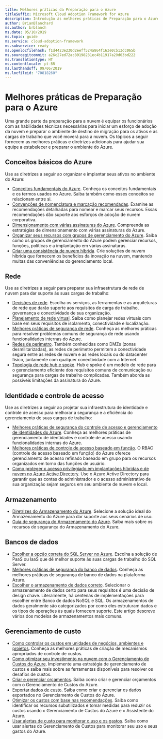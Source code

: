 ```yaml
---
title: Melhores práticas da Preparação para o Azure
titleSuffix: Microsoft Cloud Adoption Framework for Azure
description: Introdução às melhores práticas de Preparação para o Azure
author: BrianBlanchard
ms.author: brblanch
ms.date: 05/10/2019
ms.topic: guide
ms.service: cloud-adoption-framework
ms.subservice: ready
ms.openlocfilehash: f1d4423e230d2eeff524a864f163e0cb13dc065b
ms.sourcegitcommit: a26c27ed72ac89198231ec4b11917a20d03bd222
ms.translationtype: HT
ms.contentlocale: pt-BR
ms.lasthandoff: 09/06/2019
ms.locfileid: "70818260"
---
```

# <a name="best-practices-for-azure-readiness"></a>Melhores práticas de Preparação para o Azure

Uma grande parte da preparação para a nuvem é equipar os funcionários com as habilidades técnicas necessárias para iniciar um esforço de adoção da nuvem e preparar o ambiente de destino de migração para os ativos e as cargas de trabalho que você moverá para a nuvem. Os tópicos a seguir fornecem as melhores práticas e diretrizes adicionais para ajudar sua equipe a estabelecer e preparar o ambiente do Azure.

## <a name="azure-fundamentals"></a>Conceitos básicos do Azure

Use as diretrizes a seguir ao organizar e implantar seus ativos no ambiente do Azure:

- [Conceitos fundamentais do Azure](../considerations/fundamental-concepts.md). Conheça os conceitos fundamentais e os termos usados no Azure. Saiba também como esses conceitos se relacionam entre si.
- [Convenções de nomenclatura e marcação recomendadas](../considerations/name-and-tag.md). Examine as recomendações detalhadas para nomear e marcar seus recursos. Essas recomendações dão suporte aos esforços de adoção de nuvem corporativa.
- [Dimensionamento com várias assinaturas do Azure](../considerations/scaling-subscriptions.md). Compreenda as estratégias de dimensionamento com várias assinaturas do Azure.
- [Organizar seus recursos com grupos de gerenciamento do Azure](https://docs.microsoft.com/azure/governance/management-groups/?toc=https://docs.microsoft.com/azure/cloud-adoption-framework/toc.json&bc=https://docs.microsoft.com/azure/cloud-adoption-framework/bread/toc.json). Saiba como os grupos de gerenciamento do Azure podem gerenciar recursos, funções, políticas e a implantação em várias assinaturas.
- [Criar uma consistência de nuvem híbrida](../../infrastructure/misc/hybrid-consistency.md). Crie soluções de nuvem híbrida que fornecem os benefícios da inovação na nuvem, mantendo muitas das conveniências do gerenciamento local.

## <a name="networking"></a>Rede

Use as diretrizes a seguir para preparar sua infraestrutura de rede de nuvem para dar suporte às suas cargas de trabalho:

- [Decisões de rede](../considerations/network-decisions.md). Escolha os serviços, as ferramentas e as arquiteturas de rede que darão suporte aos requisitos de carga de trabalho, governança e conectividade de sua organização.
- [Planejamento de rede virtual](https://docs.microsoft.com/azure/virtual-network/virtual-network-vnet-plan-design-arm?toc=https://docs.microsoft.com/azure/cloud-adoption-framework/toc.json&bc=https://docs.microsoft.com/azure/cloud-adoption-framework/bread/toc.json). Saiba como planejar redes virtuais com base em seus requisitos de isolamento, conectividade e localização.
- [Melhores práticas de segurança de rede](https://docs.microsoft.com/azure/security/azure-security-network-security-best-practices?toc=https://docs.microsoft.com/azure/cloud-adoption-framework/toc.json&bc=https://docs.microsoft.com/azure/cloud-adoption-framework/bread/toc.json). Conheça as melhores práticas para resolver problemas comuns de segurança de rede usando funcionalidades internas do Azure.
- [Redes de perímetro](./perimeter-networks.md). Também conhecidas como DMZs (zonas desmilitarizadas), as redes de perímetro permitem a conectividade segura entre as redes de nuvem e as redes locais ou do datacenter físico, juntamente com qualquer conectividade com a Internet.
- [Topologia de rede hub e spoke](./hub-spoke-network-topology.md). Hub e spoke é um modelo de rede para o gerenciamento eficiente dos requisitos comuns de comunicação ou segurança para cargas de trabalho complicadas. Também aborda as possíveis limitações da assinatura do Azure.

## <a name="identity-and-access-control"></a>Identidade e controle de acesso

Use as diretrizes a seguir ao projetar sua infraestrutura de identidade e controle de acesso para melhorar a segurança e a eficiência do gerenciamento de suas cargas de trabalho:

- [Melhores práticas de segurança do controle de acesso e gerenciamento de identidades do Azure](https://docs.microsoft.com/azure/security/azure-security-identity-management-best-practices?toc=https://docs.microsoft.com/azure/cloud-adoption-framework/toc.json&bc=https://docs.microsoft.com/azure/cloud-adoption-framework/bread/toc.json). Conheça as melhores práticas de gerenciamento de identidades e controle de acesso usando funcionalidades internas do Azure.
- [Melhores práticas de controle de acesso baseado em função](./roles.md). O RBAC (controle de acesso baseado em função) do Azure oferece gerenciamento de acesso refinado baseado em grupo para os recursos organizados em torno das funções de usuário.
- [Como proteger o acesso privilegiado em implantações híbridas e de nuvem no Azure Active Directory](https://docs.microsoft.com/azure/active-directory/users-groups-roles/directory-admin-roles-secure?toc=https://docs.microsoft.com/azure/cloud-adoption-framework/toc.json&bc=https://docs.microsoft.com/azure/cloud-adoption-framework/bread/toc.json). Use o Azure Active Directory para garantir que as contas do administrador e o acesso administrativo de sua organização sejam seguros em seu ambiente de nuvem e local.

## <a name="storage"></a>Armazenamento

- [Diretrizes do Armazenamento do Azure](../considerations/storage-guidance.md). Selecione a solução ideal do Armazenamento do Azure para dar suporte aos seus cenários de uso.
- [Guia de segurança do Armazenamento do Azure](https://docs.microsoft.com/azure/storage/common/storage-security-guide?toc=https://docs.microsoft.com/azure/cloud-adoption-framework/toc.json&bc=https://docs.microsoft.com/azure/cloud-adoption-framework/bread/toc.json). Saiba mais sobre os recursos de segurança do Armazenamento do Azure.

## <a name="databases"></a>Bancos de dados

- [Escolher a opção correta do SQL Server no Azure](https://docs.microsoft.com/azure/sql-database/sql-database-paas-vs-sql-server-iaas?toc=https://docs.microsoft.com/azure/cloud-adoption-framework/toc.json&bc=https://docs.microsoft.com/azure/cloud-adoption-framework/bread/toc.json). Escolha a solução de PaaS ou IaaS que dê melhor suporte às suas cargas de trabalho do SQL Server.
- [Melhores práticas de segurança do banco de dados](https://docs.microsoft.com/azure/security/azure-database-security-best-practices?toc=https://docs.microsoft.com/azure/cloud-adoption-framework/toc.json&bc=https://docs.microsoft.com/azure/cloud-adoption-framework/bread/toc.json). Conheça as melhores práticas de segurança de banco de dados na plataforma Azure.
- [Escolher o armazenamento de dados correto](https://docs.microsoft.com/azure/architecture/guide/technology-choices/data-store-overview). Selecionar o armazenamento de dados certo para seus requisitos é uma decisão de design chave. Literalmente, há centenas de implementações para escolher entre Banco de dados NoSQL e SQL. Os armazenamentos de dados geralmente são categorizados por como eles estruturam dados e os tipos de operações às quais fornecem suporte. Este artigo descreve vários dos modelos de armazenamentos mais comuns.

## <a name="cost-management"></a>Gerenciamento de custo

- [Como controlar os custos em unidades de negócios, ambientes e projetos](./track-costs.md). Conheça as melhores práticas de criação de mecanismos apropriados de controle de custos.
- [Como otimizar seu investimento na nuvem com o Gerenciamento de Custos do Azure](https://docs.microsoft.com/azure/cost-management/cost-mgt-best-practices?toc=https://docs.microsoft.com/azure/cloud-adoption-framework/toc.json&bc=https://docs.microsoft.com/azure/cloud-adoption-framework/bread/toc.json). Implemente uma estratégia de gerenciamento de custos e saiba mais sobre as ferramentas disponíveis para resolver os desafios de custos.
- [Criar e gerenciar orçamentos](https://docs.microsoft.com/azure/cost-management/tutorial-acm-create-budgets?toc=https://docs.microsoft.com/azure/cloud-adoption-framework/toc.json&bc=https://docs.microsoft.com/azure/cloud-adoption-framework/bread/toc.json). Saiba como criar e gerenciar orçamentos com o Gerenciamento de Custos do Azure.
- [Exportar dados de custo](https://docs.microsoft.com/azure/cost-management/tutorial-export-acm-data?toc=https://docs.microsoft.com/azure/cloud-adoption-framework/toc.json&bc=https://docs.microsoft.com/azure/cloud-adoption-framework/bread/toc.json). Saiba como criar e gerenciar os dados exportados no Gerenciamento de Custos do Azure.
- [Otimizar os custos com base nas recomendações](https://docs.microsoft.com/azure/cost-management/tutorial-acm-opt-recommendations?toc=https://docs.microsoft.com/azure/cloud-adoption-framework/toc.json&bc=https://docs.microsoft.com/azure/cloud-adoption-framework/bread/toc.json). Saiba como identificar os recursos subutilizados e tomar medidas para reduzir os custos usando o Gerenciamento de Custos do Azure e o Assistente do Azure.
- [Usar alertas de custo para monitorar o uso e os gastos](https://docs.microsoft.com/azure/cost-management/cost-mgt-alerts-monitor-usage-spending?toc=https://docs.microsoft.com/azure/cloud-adoption-framework/toc.json&bc=https://docs.microsoft.com/azure/cloud-adoption-framework/bread/toc.json). Saiba como usar alertas do Gerenciamento de Custos para monitorar seu uso e seus gastos do Azure.
